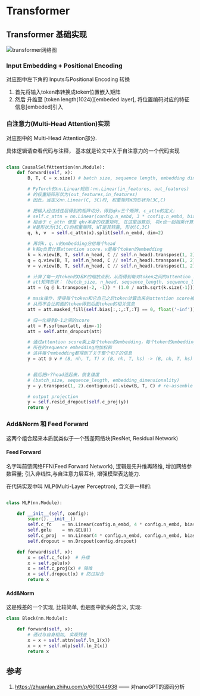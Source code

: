 # Transformer

## Transformer 基础实现

![transformer网络图](https://i-blog.csdnimg.cn/blog_migrate/394142aa34b101d092b29c351f480335.png)

### Input Embedding + Positional Encoding
对应图中左下角的 Inputs与Positional Encoding 转换

1. 首先将输入token串转换成token位置嵌入矩阵
2. 然后 升维至 [token length(1024)][embeded layer], 将位置编码对应的特征信息[embeded]引入


### 自注意力(Multi-Head Attention)实现
对应图中的 Multi-Head Attention部分.

具体逻辑请查看代码与注释， 基本就是论文中关于自注意力的一个代码实现

```python

class CausalSelfAttention(nn.Module):
    def forward(self, x):
        B, T, C = x.size() # batch size, sequence length, embedding dimensionality (n_embd)

        # ​PyTorch的nn.Linear规则​：nn.Linear(in_features, out_features)
        # 的权重矩阵形状为(out_features,in_features)
        # 因此，当定义nn.Linear(C, 3C)时, 权重矩阵W的形状为(3C,C)

        # 把输入经过线性层得到的矩阵切分，得到qkv三个矩阵, c_attn的定义:
        # self.c_attn = nn.Linear(config.n_embd, 3 * config.n_embd, bias=config.bias)
        # 相当于 c_attn 便是 qkv本身的权重矩阵, 在这里运算后, 将x也一起相乘计算好了
        # W是形状为(3C,C)的权重矩阵, WT是其转置, 形状(C,3C)
        q, k, v  = self.c_attn(x).split(self.n_embd, dim=2)

        # 再将k，q，v的embedding分给每个head
        # k和q负责计算attention score，v是每个token的embedding
        k = k.view(B, T, self.n_head, C // self.n_head).transpose(1, 2) # (B, nh, T, hs)
        q = q.view(B, T, self.n_head, C // self.n_head).transpose(1, 2) # (B, nh, T, hs)
        v = v.view(B, T, self.n_head, C // self.n_head).transpose(1, 2) # (B, nh, T, hs)

        # 计算了每一对token的Q和K的缩放点积，从而得到每对token之间的attention score
        # att矩阵形状： (batch_size, n_head, sequence_length, sequence_length) 
        att = (q @ k.transpose(-2, -1)) * (1.0 / math.sqrt(k.size(-1)))

        # mask操作，使得每个token和它自己之后token计算出来的attention score被mask掉
        # 从而不会让前面的token得到后面token的相关信息
        att = att.masked_fill(self.bias[:,:,:T,:T] == 0, float('-inf'))

        # 归一化得到0-1之间的score
        att = F.softmax(att, dim=-1)
        att = self.attn_dropout(att)

        # 通过attention score乘上每个token的embedding，每个token的embedding为它
        # 所在的sequence embedding的加权和
        # 这样每个embedding都得到了关于整个句子的信息
        y = att @ v # (B, nh, T, T) x (B, nh, T, hs) -> (B, nh, T, hs)


        # 最后把n个head连起来，恢复维度
        # (batch_size, sequence_length, embedding_dimensionality)
        y = y.transpose(1, 2).contiguous().view(B, T, C) # re-assemble all head outputs side by side

        # output projection
        y = self.resid_dropout(self.c_proj(y))
        return y
```


### Add&Norm 和 Feed Forward
这两个组合起来本质就类似于一个残差网络块(ResNet, Residual Network)

#### Feed Forward
名字叫前馈网络FFN(Feed Forward Network), 逻辑是先升维再降维, 增加网络参数容量; 引入非线性,与自注意力层互补, 增强模型表达能力.

在代码实现中叫 MLP(Multi-Layer Perceptron), 含义是一样的:

```python

class MLP(nn.Module):

    def __init__(self, config):
        super().__init__()
        self.c_fc    = nn.Linear(config.n_embd, 4 * config.n_embd, bias=config.bias)
        self.gelu    = nn.GELU()
        self.c_proj  = nn.Linear(4 * config.n_embd, config.n_embd, bias=config.bias)
        self.dropout = nn.Dropout(config.dropout)

    def forward(self, x):
        x = self.c_fc(x)  # 升维
        x = self.gelu(x)
        x = self.c_proj(x) # 降维
        x = self.dropout(x) # 防过拟合
        return x
```

#### Add&Norm
这是残差的一个实现, 比较简单, 也是图中箭头的含义, 实现:

```python
class Block(nn.Module):

    def forward(self, x):
        # 通过与自身相加, 实现残差
        x = x + self.attn(self.ln_1(x))
        x = x + self.mlp(self.ln_2(x))
        return x

```


## 参考
1. https://zhuanlan.zhihu.com/p/601044938 —— 对nanoGPT的源码分析